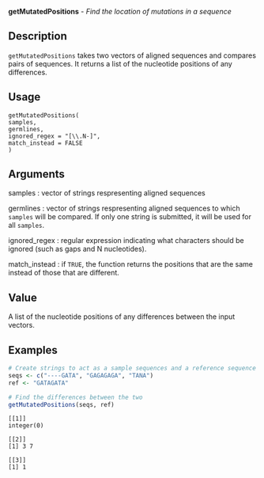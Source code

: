**getMutatedPositions** - *Find the location of mutations in a sequence*

Description
--------------------

`getMutatedPositions` takes two vectors of aligned sequences and
compares pairs of sequences. It returns a list of the nucleotide positions of
any differences.


Usage
--------------------
```
getMutatedPositions(
samples,
germlines,
ignored_regex = "[\\.N-]",
match_instead = FALSE
)
```

Arguments
-------------------

samples
:   vector of strings respresenting aligned sequences

germlines
:   vector of strings respresenting aligned sequences
to which `samples` will be compared. If only
one string is submitted, it will be used for all
`samples`.

ignored_regex
:   regular expression indicating what characters
should be ignored (such as gaps and N nucleotides).

match_instead
:   if `TRUE`, the function returns the positions
that are the same instead of those that are
different.




Value
-------------------

A list of the nucleotide positions of any differences between the
input vectors.



Examples
-------------------

```R
# Create strings to act as a sample sequences and a reference sequence
seqs <- c("----GATA", "GAGAGAGA", "TANA")
ref <- "GATAGATA"

# Find the differences between the two
getMutatedPositions(seqs, ref)

```


```
[[1]]
integer(0)

[[2]]
[1] 3 7

[[3]]
[1] 1


```








